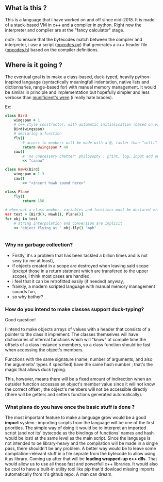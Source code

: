 ## What is this ?

This is a language that i have worked on and off since mid-2018. It is made of a stack-based VM in c++ and a compiler in python.
Right now the interpreter and compiler are at the "fancy calculator" stage.

*note :*  to ensure that the bytecodes match between the compiler and interpreter, i use a script ([opcodes.py](https://github.com/Lcbx/BytecodeLang/blob/master/compiler/opcodes.py)) that generates a c++ header file ([opcodes.h](https://github.com/Lcbx/BytecodeLang/blob/master/vm/opcodes.h)) based on the compiler definitions.

## Where is it going ?

The eventual goal is to make a class-based, duck-typed, heavily python-inspired language (syntactically meaningfull indentation, native lists and dictionnaries, range-based for) with manual memory management. It would be similar in principle and implementation but hopefully simpler and less verbose than [munificient's wren](https://github.com/wren-lang/wren) (i really hate braces).

Ex:
``` CoffeeScript
class Bird
    wingspan = 1
    # c++ style constructor, with automatic initialisation (based on variable name) 
    Bird(wingspan)
    # declaring a function
    fly()
        # access to members will be made with a @, faster than "self." and readable
        return @wingspan * 40
    caw()
        # 'no unecessary chatter' philosophy : print, log, input and output use << (print by default)
        << "caaaw"

class Hawk(Bird)
    wingspan = 1.3
    caw()
        << "<insert hawk sound here>"

class Plane
    fly()
        return 150
		
# when not a class member, variables and functions must be declared with "var" and "func"
var test = [Bird(), Hawk(), Plane()]
for obj in test
    # string interpolation and conversion are implicit
    << "object flying at " obj.fly() "mph"
	
```

### Why no garbage collection?
* Firstly, it's a problem that has been tackled a billion times and is not sexy (to me at least),
* if objects created in a scope are destroyed when leaving said scope (except those in a return statment which are transfered to the upper scope), i think most cases are handled,
* i feel that it can be retrofitted easily (if needed) anyway,
* frankly, a modern scripted language with manual memory management sounds fun,
* so why bother?

### How do you intend to make classes support duck-typing?

Good question!

I intend to make objects arrays of values with a header that consists of  a pointer to the class it implement. The classes themselves will have dictionaries of internal functions which will "know" at compile time the offsets of a class instance's members, so a class function should be fast when accessing the object's members.

 Functions with the same signature (name, number of arguments, and also the arguments' types if specified) have the same hash number ; that's the magic that allows duck typing.

This, however, means there will be a fixed amount of indirection when an outsider function accesses an object's member value since it will not know the correct offset ; the object's members will not be accessible directly (there will be getters and setters functions generated automatically).

### What plans do you have once the basic stuff is done ?
The most important feature to make a language grow would be a good  **import** system : importing scripts from the language will be one of the first priorities. The simple way of doing it would be to interpret an imported script (and *not* its' bytecode as the bindings of functions' names and hash would be lost) at the same level as the main script. Since the language is not intended to be library-heavy and the compilation will be made in a single pass, there shouldn't be any problem. A better way would be to leave some compilation-relevant stuff in a file seprate from the bytecode to allow using it as library.
Coming up after that will be **loading wrapped-up c++ dlls**.
That would allow us to use all those fast and powerfull c++ libraries. It would also be cool to have a built-in utility tool like pip that'd dowload missing imports automatically from it's github repo. A man can dream.
 
